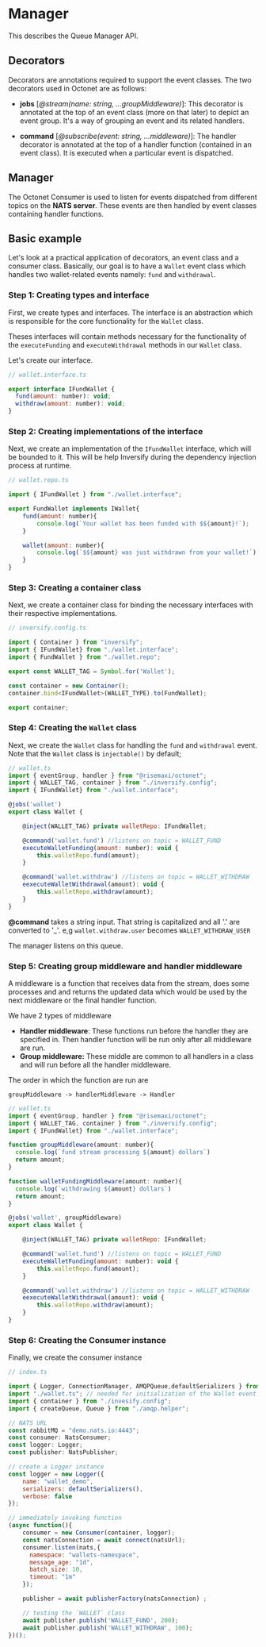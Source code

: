# Manager

This describes the Queue Manager API.

## Decorators

Decorators are annotations required to support the event classes. The two decorators used in Octonet are as follows:

- **jobs** [*@stream(name: string, ...groupMiddleware)*]: This decorator is annotated at the top of an event class (more on that later) to depict an event group. It's a way of grouping an event and its related handlers.

- **command** [_@subscribe(event: string, ...middleware)_]: The handler decorator is annotated at the top of a handler function (contained in an event class). It is executed when a particular event is dispatched.

## Manager

The Octonet Consumer is used to listen for events dispatched from different topics on the **NATS server**. These events are then handled by event classes containing handler functions.

## Basic example

Let's look at a practical application of decorators, an event class and a consumer class. Basically, our goal is to have a `Wallet` event class which handles two wallet-related events namely: `fund` and `withdrawal`.

### Step 1: Creating types and interface

First, we create types and interfaces. The interface is an abstraction which is responsible for the core functionality for the `Wallet` class.

Theses interfaces will contain methods necessary for the functionality of the `executeFunding` and `executeWithdrawal` methods in our `Wallet` class.

Let's create our interface.

```js
// wallet.interface.ts

export interface IFundWallet {
  fund(amount: number): void;
  withdraw(amount: number): void;
}
```

### Step 2: Creating implementations of the interface

Next, we create an implementation of the `IFundWallet` interface, which will be bounded to it. This will be help Inversify during the dependency injection process at runtime.

```js
// wallet.repo.ts

import { IFundWallet } from "./wallet.interface";

export FundWallet implements IWallet{
    fund(amount: number){
        console.log(`Your wallet has been funded with $${amount}!`);
    }

    wallet(amount: number){
        console.log(`$${amount} was just withdrawn from your wallet!`);
    }
}
```

### Step 3: Creating a container class

Next, we create a container class for binding the necessary interfaces with their respective implementations.

```js
// inversify.config.ts

import { Container } from "inversify";
import { IFundWallet} from "./wallet.interface";
import { FundWallet } from "./wallet.repo";

export const WALLET_TAG = Symbol.for('Wallet');

const container = new Container();
container.bind<IFundWallet>(WALLET_TYPE).to(FundWallet);

export container;
```

### Step 4: Creating the `Wallet` class

Next, we create the `Wallet` class for handling the `fund` and `withdrawal` event. Note that the `Wallet` class is `injectable()` by default;

```js
// wallet.ts
import { eventGroup, handler } from "@risemaxi/octonet";
import { WALLET_TAG, container } from "./inversify.config";
import { IFundWallet} from "./wallet.interface";

@jobs('wallet')
export class Wallet {

    @inject(WALLET_TAG) private walletRepo: IFundWallet;

    @command('wallet.fund') //listens on topic = WALLET_FUND
    executeWalletFunding(amount: number): void {
        this.walletRepo.fund(amount);
    }

    @command('wallet.withdraw') //listens on topic = WALLET_WITHDRAW
    eexecuteWalletWithdrawal(amount): void {
        this.walletRepo.withdraw(amount);
    }
}
```

**@command** takes a string input. That string is capitalized and all '.' are converted to '_'. e,g `wallet.withdraw.user` becomes `WALLET_WITHDRAW_USER`

The manager listens on this queue.

### Step 5: Creating group middleware and handler middleware

A middleware is a function that receives data from the stream, does some processes and and returns the updated data which would be used by the next middleware or the final handler function.  

We have 2 types of middleware   
- **Handler middleware**:  These functions run before the handler they are specified in. Then handler function will be run only after all middleware are run.
- **Group middleware:** These middle are common to all handlers in a class and will run before all the handler middleware.   

The order in which the function are run are 
```
groupMiddleware -> handlerMiddleware -> Handler
```

```js
// wallet.ts
import { eventGroup, handler } from "@risemaxi/octonet";
import { WALLET_TAG, container } from "./inversify.config";
import { IFundWallet} from "./wallet.interface";

function groupMiddleware(amount: number){
  console.log(`fund stream processing ${amount} dollars`)
  return amount;
}

function walletFundingMiddleware(amount: number){
  console.log(`withdrawing ${amount} dollars`)
  return amount;
}

@jobs('wallet', groupMiddleware)
export class Wallet {

    @inject(WALLET_TAG) private walletRepo: IFundWallet;

    @command('wallet.fund') //listens on topic = WALLET_FUND
    executeWalletFunding(amount: number): void {
        this.walletRepo.fund(amount);
    }

    @command('wallet.withdraw') //listens on topic = WALLET_WITHDRAW
    eexecuteWalletWithdrawal(amount): void {
        this.walletRepo.withdraw(amount);
    }
}
```


### Step 6: Creating the Consumer instance

Finally, we create the consumer instance

```js
// index.ts

import { Logger, ConnectionManager, AMQPQueue,defaultSerializers } from "@risemaxi/octonet";
import "./wallet.ts"; // needed for initialization of the Wallet event class
import { container } from "./invesify.config";
import { createQueue, Queue } from "./amqp.helper";

// NATS URL
const rabbitMQ = "demo.nats.io:4443";
const consumer: NatsConsumer;
const logger: Logger;
const publisher: NatsPublisher;

// create a Logger instance
const logger = new Logger({
    name: "wallet_demo",
    serializers: defaultSerializers(),
    verbose: false
});

// immediately invoking function
(async function(){
    consumer = new Consumer(container, logger);
    const natsConnection = await connect(natsUrl);
    consumer.listen(nats,{
      namespace: "wallets-namespace",
      message_age: "1d",
      batch_size: 10,
      timeout: "1m"
    });

    publisher = await publisherFactory(natsConnection) ;

    // testing the `WALLET` class
    await publisher.publish('WALLET_FUND', 200);
    await publisher.publish('WALLET_WITHDRAW', 100);
})();

```
